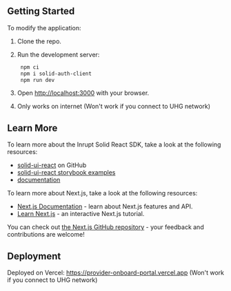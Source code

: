 ## Getting Started

To modify the application:

1. Clone the repo.
2. Run the development server:

   ```bash
    npm ci
    npm i solid-auth-client
    npm run dev
   ```

3. Open [http://localhost:3000](http://localhost:3000) with your browser.

4. Only works on internet (Won't work if you connect to UHG network)

## Learn More

To learn more about the Inrupt Solid React SDK, take a look at the following resources:

- [solid-ui-react](https://github.com/inrupt/solid-ui-react) on GitHub
- [solid-ui-react storybook examples](https://solid-ui-react.vercel.app/?path=/story/*)
- [documentation](https://docs.inrupt.com/developer-tools/javascript/react-sdk/)

To learn more about Next.js, take a look at the following resources:

- [Next.js Documentation](https://nextjs.org/docs) - learn about Next.js features and API.
- [Learn Next.js](https://nextjs.org/learn) - an interactive Next.js tutorial.

You can check out [the Next.js GitHub repository](https://github.com/vercel/next.js/) - your feedback and contributions are welcome!

## Deployment
Deployed on Vercel: https://provider-onboard-portal.vercel.app (Won't work if you connect to UHG network)
